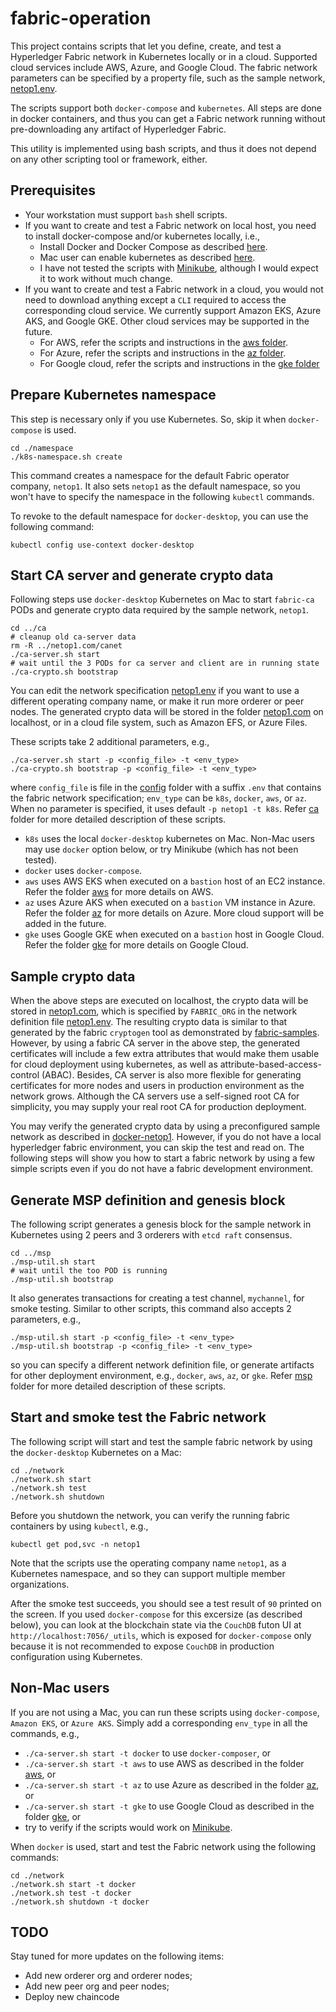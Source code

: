 # fabric-operation

This project contains scripts that let you define, create, and test a Hyperledger Fabric network in Kubernetes locally or in a cloud.  Supported cloud services include AWS, Azure, and Google Cloud.  The fabric network parameters can be specified by a property file, such as the sample network, [netop1.env](./config/netop1.env).

The scripts support both `docker-compose` and `kubernetes`.  All steps are done in docker containers, and thus you can get a Fabric network running without pre-downloading any artifact of Hyperledger Fabric.

This utility is implemented using bash scripts, and thus it does not depend on any other scripting tool or framework, either.

## Prerequisites
* Your workstation must support `bash` shell scripts.
* If you want to create and test a Fabric network on local host, you need to install docker-compose and/or kubernetes locally, i.e.,
  * Install Docker and Docker Compose as described [here](https://docs.docker.com/compose/install/).
  * Mac user can enable kubernetes as described [here](https://docs.docker.com/docker-for-mac/#kubernetes).
  * I have not tested the scripts with [Minikube](https://kubernetes.io/docs/tasks/tools/install-minikube/), although I would expect it to work without much change.
* If you want to create and test a Fabric network in a cloud, you would not need to download anything except a `CLI` required to access the corresponding cloud service.  We currently support Amazon EKS, Azure AKS, and Google GKE.  Other cloud services may be supported in the future. 
  * For AWS, refer the scripts and instructions in the [aws folder](./aws).
  * For Azure, refer the scripts and instructions in the [az folder](./az).
  * For Google cloud, refer the scripts and instructions in the [gke folder](./gke)

## Prepare Kubernetes namespace
This step is necessary only if you use Kubernetes.  So, skip it when `docker-compose` is used.
```
cd ./namespace
./k8s-namespace.sh create
```
This command creates a namespace for the default Fabric operator company, `netop1`. It also sets `netop1` as the default namespace, so you won't have to specify the namespace in the following `kubectl` commands.

To revoke to the default namespace for `docker-desktop`, you can use the following command:
```
kubectl config use-context docker-desktop
```
## Start CA server and generate crypto data
Following steps use `docker-desktop` Kubernetes on Mac to start `fabric-ca` PODs and generate crypto data required by the sample network, `netop1`.
```
cd ../ca
# cleanup old ca-server data
rm -R ../netop1.com/canet
./ca-server.sh start
# wait until the 3 PODs for ca server and client are in running state
./ca-crypto.sh bootstrap
```
You can edit the network specification [netop1.env](./config/netop1.env) if you want to use a different operating company name, or make it run more orderer or peer nodes.  The generated crypto data will be stored in the folder [netop1.com](./netop1.com) on localhost, or in a cloud file system, such as Amazon EFS, or Azure Files. 

These scripts take 2 additional parameters, e.g.,
```
./ca-server.sh start -p <config_file> -t <env_type>
./ca-crypto.sh bootstrap -p <config_file> -t <env_type>
```
where `config_file` is file in the [config](./config) folder with a suffix `.env` that contains the fabric network specification; `env_type` can be `k8s`, `docker`, `aws`, or `az`.  When no parameter is specified, it uses default `-p netop1 -t k8s`.  Refer [ca](./ca) folder for more detailed description of these scripts.
* `k8s` uses the local `docker-desktop` kubernetes on Mac.  Non-Mac users may use `docker` option below, or try Minikube (which has not been tested).
* `docker` uses `docker-compose`.
* `aws` uses AWS EKS when executed on a `bastion` host of an EC2 instance.  Refer the folder [aws](./aws) for more details on AWS.
* `az` uses Azure AKS when executed on a `bastion` VM instance in Azure.  Refer the folder [az](./az) for more details on Azure.
More cloud support will be added in the future.
* `gke` uses Google GKE when executed on a `bastion` host in Google Cloud.  Refer the folder [gke](./gke) for more details on Google Cloud.

## Sample crypto data
When the above steps are executed on localhost, the crypto data will be stored in [netop1.com](./netop1.com/), which is specified by `FABRIC_ORG` in the network definition file [netop1.env](./config/netop1.env).  The resulting crypto data is similar to that generated by the fabric `cryptogen` tool as demonstrated by [fabric-samples](https://github.com/hyperledger/fabric-samples). However, by using a fabric CA server in the above step, the generated certificates will include a few extra attributes that would make them usable for cloud deployment using kubernetes, as well as attribute-based-access-control (ABAC).  Besides, CA server is also more flexible for generating certificates for more nodes and users in production environment as the network grows.  Although the CA servers use a self-signed root CA for simplicity, you may supply your real root CA for production deployment.

You may verify the generated crypto data by using a preconfigured sample network as described in [docker-netop1](./docker-netop1).  However, if you do not have a local hyperledger fabric environment, you can skip the test and read on.  The following steps will show you how to start a fabric network by using a few simple scripts even if you do not have a fabric development environment.

## Generate MSP definition and genesis block
The following script generates a genesis block for the sample network in Kubernetes using 2 peers and 3 orderers with `etcd raft` consensus.
```
cd ../msp
./msp-util.sh start
# wait until the too POD is running
./msp-util.sh bootstrap
```
It also generates transactions for creating a test channel, `mychannel`, for smoke testing.  Similar to other scripts, this command also accepts 2 parameters, e.g.,
```
./msp-util.sh start -p <config_file> -t <env_type>
./msp-util.sh bootstrap -p <config_file> -t <env_type>
```
so you can specify a different network definition file, or generate artifacts for other deployment environment, e.g., `docker`, `aws`, `az`, or `gke`. Refer [msp](./msp) folder for more detailed description of these scripts.

## Start and smoke test the Fabric network
The following script will start and test the sample fabric network by using the `docker-desktop` Kubernetes on a Mac:
```
cd ./network
./network.sh start
./network.sh test
./network.sh shutdown
```
Before you shutdown the network, you can verify the running fabric containers by using `kubectl`, e.g.,
```
kubectl get pod,svc -n netop1
```
Note that the scripts use the operating company name `netop1`, as a Kubernetes namespace, and so they can support multiple member organizations.

After the smoke test succeeds, you should see a test result of `90` printed on the screen. If you used `docker-compose` for this excersize (as described below), you can look at the blockchain state via the `CouchDB` futon UI at `http://localhost:7056/_utils`, which is exposed for `docker-compose` only because it is not recommended to expose `CouchDB` in production configuration using Kubernetes.

## Non-Mac users
If you are not using a Mac, you can run these scripts using `docker-compose`, `Amazon EKS`, or `Azure AKS`. Simply add a corresponding `env_type` in all the commands, e.g.,
* `./ca-server.sh start -t docker` to use `docker-composer`, or
* `./ca-server.sh start -t aws` to use AWS as described in the folder [aws](./aws), or
* `./ca-server.sh start -t az` to use Azure as described in the folder [az](./az), or
* `./ca-server.sh start -t gke` to use Google Cloud as described in the folder [gke](./gke), or
* try to verify if the scripts would work on [Minikube](https://kubernetes.io/docs/tasks/tools/install-minikube/).

When `docker` is used, start and test the Fabric network using the following commands:
```
cd ./network
./network.sh start -t docker
./network.sh test -t docker
./network.sh shutdown -t docker
```
## TODO
Stay tuned for more updates on the following items:
* Add new orderer org and orderer nodes;
* Add new peer org and peer nodes;
* Deploy new chaincode
